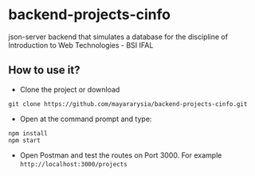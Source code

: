 # backend-projects-cinfo

json-server backend that simulates a database for the discipline of Introduction to Web Technologies - BSI IFAL

## How to use it?

* Clone the project or download

```
git clone https://github.com/mayararysia/backend-projects-cinfo.git
```

* Open at the command prompt and type:

```
npm install
npm start
```

* Open Postman and test the routes on Port 3000. For example `http://localhost:3000/projects`

